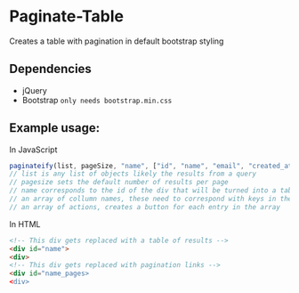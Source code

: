 # Paginate-Table
Creates a table with pagination in default bootstrap styling

## Dependencies
* jQuery
* Bootstrap ```only needs bootstrap.min.css```

## Example usage:
In JavaScript
```javascript
paginateify(list, pageSize, "name", ["id", "name", "email", "created_at"], ["edit", "delete"]);
// list is any list of objects likely the results from a query
// pagesize sets the default number of results per page
// name corresponds to the id of the div that will be turned into a table
// an array of collumn names, these need to correspond with keys in the list
// an array of actions, creates a button for each entry in the array
```
In HTML
```html
<!-- This div gets replaced with a table of results -->
<div id="name">
<div>
<!-- This div gets replaced with pagination links -->
<div id="name_pages>
<div>
```
